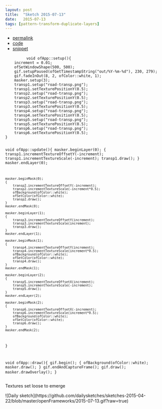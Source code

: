 ```yaml
---
layout: post
title:  "Sketch 2015-07-13"
date:   2015-07-13
tags: [pattern-transform-duplicate-layers]
---
```

<div class="code">
    <ul>
		<li><a href="{% post_url 2015-07-13-sketch %}">permalink</a></li>
		<li><a href="https://github.com/dailysketches/dailySketches/tree/master/sketches/2015-07-13">code</a></li>
		<li><a href="#" class="snippet-button">snippet</a></li>
	</ul>
    <pre class="snippet">
        <code class="cpp">void ofApp::setup(){
    increment = 0.01;
    ofSetWindowShape(500, 500);
    gif.setupPaused(ofGetTimestampString("out/%Y-%m-%d"), 230, 279);
    gif.fadeInOut(8, 2, ofColor::white, 1);
    masker.setup(3);
    transp1.setup("road-transp.png");
    transp1.setTexturePositionY(0.5);
    transp2.setup("road-transp.png");
    transp2.setTexturePositionY(0.5);
    transp3.setup("road-transp.png");
    transp3.setTexturePositionY(0.5);
    transp4.setup("road-transp.png");
    transp4.setTexturePositionY(0.5);
    transp5.setup("road-transp.png");
    transp5.setTexturePositionY(0.5);
    transp6.setup("road-transp.png");
    transp6.setTexturePositionY(0.5);
}

void ofApp::update(){
    masker.beginLayer(0);
    {
        transp1.incrementTextureOffsetY(-increment);
        transp1.incrementTextureScale(-increment);
        transp1.draw();
    }
    masker.endLayer(0);

    masker.beginMask(0);
    {
        transp2.incrementTextureOffsetY(-increment);
        transp2.incrementTextureScale(-increment*0.5);
        ofBackground(ofColor::white);
        ofSetColor(ofColor::white);
        transp2.draw();
    }
    masker.endMask(0);
    
    masker.beginLayer(1);
    {
        transp3.incrementTextureOffsetY(increment);
        transp3.incrementTextureScale(increment);
        transp3.draw();
    }
    masker.endLayer(1);
    
    masker.beginMask(1);
    {
        transp4.incrementTextureOffsetY(increment);
        transp4.incrementTextureScale(increment*0.5);
        ofBackground(ofColor::white);
        ofSetColor(ofColor::white);
        transp4.draw();
    }
    masker.endMask(1);
    
    masker.beginLayer(2);
    {
        transp5.incrementTextureOffsetX(increment);
        transp5.incrementTextureScale(-increment);
        transp5.draw();
    }
    masker.endLayer(2);
    
    masker.beginMask(2);
    {
        transp6.incrementTextureOffsetX(-increment);
        transp6.incrementTextureScale(increment*0.5);
        ofBackground(ofColor::white);
        ofSetColor(ofColor::white);
        transp6.draw();
    }
    masker.endMask(2);
}

void ofApp::draw(){
    gif.begin();
    {
        ofBackground(ofColor::white);
        masker.draw();
    }
    gif.endAndCaptureFrame();
    gif.draw();
    masker.drawOverlay();
}</code>
    </pre>
</div>
<p class="description">Textures set loose to emerge</p>
![Daily sketch](https://github.com/dailysketches/sketches-2015-04-22/blob/master/openFrameworks/2015-07-13.gif?raw=true)
